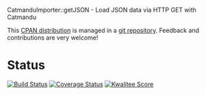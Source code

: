 CatmanduImporter::getJSON - Load JSON data via HTTP GET with Catmandu

This [CPAN distribution](https://metacpan.org/release/Catmandu-Importer-getJSON) is
managed in a [git repository](https://github.com/nichtich/Catmandu-Importer-getJSON).
Feedback and contributions are very welcome!

# Status

[![Build Status](https://travis-ci.org/nichtich/Catmandu-Importer-getJSON.png)](https://travis-ci.org/nichtich/Catmandu-Importer-getJSON)
[![Coverage Status](https://coveralls.io/repos/nichtich/Catmandu-Importer-getJSON/badge.png?branch=devel)](https://coveralls.io/r/nichtich/Catmandu-Importer-getJSON?branch=devel)
[![Kwalitee Score](http://cpants.cpanauthors.org/dist/Catmandu-Importer-getJSON.png)](http://cpants.cpanauthors.org/dist/Catmandu-Importer-getJSON)
